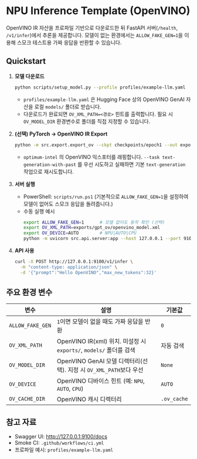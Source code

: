 # NPU Inference Template (OpenVINO)

OpenVINO IR 자산을 프로파일 기반으로 다운로드한 뒤 FastAPI 서버(`/health`, `/v1/infer`)에서 추론을 제공합니다. 모델이 없는 환경에서는 `ALLOW_FAKE_GEN=1`을 이용해 스모크 테스트용 가짜 응답을 반환할 수 있습니다.

## Quickstart

1. **모델 다운로드**
   ```bash
   python scripts/setup_model.py --profile profiles/example-llm.yaml
   ```
   - `profiles/example-llm.yaml` 은 Hugging Face 상의 OpenVINO GenAI 자산을 로컬 `models/` 폴더로 받습니다.
   - 다운로드가 완료되면 `OV_XML_PATH=<경로>` 힌트를 출력합니다. 필요 시 `OV_MODEL_DIR` 환경변수로 폴더를 직접 지정할 수 있습니다.

2. **(선택) PyTorch → OpenVINO IR Export**
   ```bash
   python -m src.export.export_ov --ckpt checkpoints/epoch1 --out exports/gpt_ov
   ```
   - `optimum-intel` 의 OpenVINO 익스포터를 래핑합니다. `--task text-generation-with-past` 를 우선 시도하고 실패하면 기본 `text-generation` 작업으로 재시도합니다.

3. **서버 실행**
   - PowerShell: `scripts/run.ps1` (기본적으로 `ALLOW_FAKE_GEN=1`을 설정하여 모델이 없어도 스모크 응답을 돌려줍니다.)
   - 수동 실행 예시
     ```bash
     export ALLOW_FAKE_GEN=1      # 모델 없이도 동작 확인 (선택)
     export OV_XML_PATH=exports/gpt_ov/openvino_model.xml
     export OV_DEVICE=AUTO        # NPU|AUTO|CPU
     python -m uvicorn src.api.server:app --host 127.0.0.1 --port 9100
     ```

4. **API 사용**
   ```bash
   curl -X POST http://127.0.0.1:9100/v1/infer \
     -H "content-type: application/json" \
     -d '{"prompt":"Hello OpenVINO","max_new_tokens":32}'
   ```

## 주요 환경 변수

| 변수 | 설명 | 기본값 |
|------|------|--------|
| `ALLOW_FAKE_GEN` | `1`이면 모델이 없을 때도 가짜 응답을 반환 | `0` |
| `OV_XML_PATH` | OpenVINO IR(xml) 위치. 미설정 시 `exports/`, `models/` 폴더를 검색 | 자동 검색 |
| `OV_MODEL_DIR` | OpenVINO GenAI 모델 디렉터리(선택). 지정 시 `OV_XML_PATH`보다 우선 | `None` |
| `OV_DEVICE` | OpenVINO 디바이스 힌트 (예: `NPU`, `AUTO`, `CPU`) | `AUTO` |
| `OV_CACHE_DIR` | OpenVINO 캐시 디렉터리 | `.ov_cache` |

## 참고 자료

- Swagger UI: http://127.0.0.1:9100/docs
- Smoke CI: `.github/workflows/ci.yml`
- 프로파일 예시: `profiles/example-llm.yaml`
